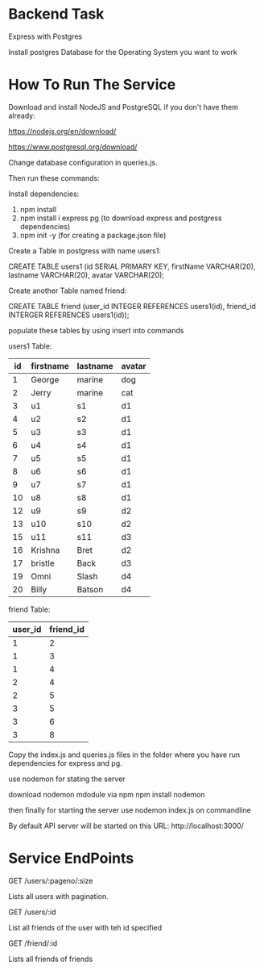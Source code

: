 # Backend Task
Express with Postgres

Install postgres Database for the Operating System you want to work

# How To Run The Service

Download and install NodeJS and PostgreSQL if you don't have them already:

  https://nodejs.org/en/download/ 
	
  https://www.postgresql.org/download/
  
Change database configuration in queries.js. 

Then run these commands:

Install dependencies: 
  1) npm install
  2) npm install i express pg (to download express and postgress dependencies)
  3) npm init -y (for creating a package.json file)
  
  
Create a Table in postgress with name users1:

CREATE TABLE users1 (id SERIAL PRIMARY KEY, firstName VARCHAR(20), lastname VARCHAR(20), avatar VARCHAR(20);

Create another Table named friend:

CREATE TABLE friend (user_id INTEGER REFERENCES users1(id), friend_id INTERGER REFERENCES users1(id));

populate these tables by using insert into commands

users1 Table:

id | firstname | lastname | avatar
----|-----------|----------|--------
  1 | George    | marine   | dog
  2 | Jerry     | marine   | cat
  3 | u1        | s1       | d1
  4 | u2        | s2       | d1
  5 | u3        | s3       | d1
  6 | u4        | s4       | d1
  7 | u5        | s5       | d1
  8 | u6        | s6       | d1
  9 | u7        | s7       | d1
 10 | u8        | s8       | d1
 12 | u9        | s9       | d2
 13 | u10       | s10      | d2
 15 | u11       | s11      | d3
 16 | Krishna   | Bret     | d2
 17 | bristle   | Back     | d3
 19 | Omni      | Slash    | d4
 20 | Billy     | Batson   | d4 
 
friend Table:

user_id | friend_id
---------|-----------
1 	|         2
1 	|         3
1 	|         4
2 	|         4
2 	|         5
3 	|         5
3 	|         6
3 	|         8

       
Copy the index.js and queries.js files in the folder where you have run dependencies  for express and pg.

use nodemon for stating the server

download nodemon mdodule via npm 
	npm install nodemon

then finally for starting the server use nodemon index.js on commandline

By default API server will be started on this URL: http://localhost:3000/

# Service EndPoints

GET /users/:pageno/:size

Lists all users with pagination.

GET /users/:id

List all friends of the user with teh id specified

GET /friend/:id

Lists all friends of friends

